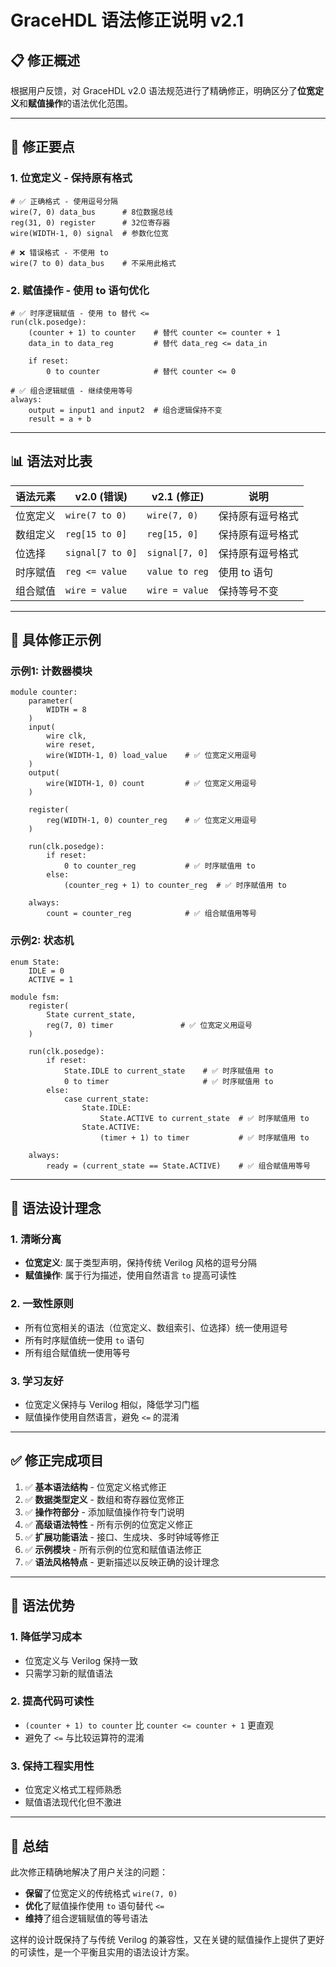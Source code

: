 # GraceHDL 语法修正说明 v2.1

## 📋 修正概述

根据用户反馈，对 GraceHDL v2.0 语法规范进行了精确修正，明确区分了**位宽定义**和**赋值操作**的语法优化范围。

---

## 🎯 修正要点

### 1. **位宽定义** - 保持原有格式
```ghdl
# ✅ 正确格式 - 使用逗号分隔
wire(7, 0) data_bus      # 8位数据总线
reg(31, 0) register      # 32位寄存器
wire(WIDTH-1, 0) signal  # 参数化位宽

# ❌ 错误格式 - 不使用 to
wire(7 to 0) data_bus    # 不采用此格式
```

### 2. **赋值操作** - 使用 to 语句优化
```ghdl
# ✅ 时序逻辑赋值 - 使用 to 替代 <=
run(clk.posedge):
    (counter + 1) to counter    # 替代 counter <= counter + 1
    data_in to data_reg         # 替代 data_reg <= data_in
    
    if reset:
        0 to counter            # 替代 counter <= 0

# ✅ 组合逻辑赋值 - 继续使用等号
always:
    output = input1 and input2  # 组合逻辑保持不变
    result = a + b
```

---

## 📊 语法对比表

| **语法元素** | **v2.0 (错误)** | **v2.1 (修正)** | **说明** |
|-------------|-----------------|-----------------|----------|
| 位宽定义 | `wire(7 to 0)` | `wire(7, 0)` | 保持原有逗号格式 |
| 数组定义 | `reg[15 to 0]` | `reg[15, 0]` | 保持原有逗号格式 |
| 位选择 | `signal[7 to 0]` | `signal[7, 0]` | 保持原有逗号格式 |
| 时序赋值 | `reg <= value` | `value to reg` | 使用 to 语句 |
| 组合赋值 | `wire = value` | `wire = value` | 保持等号不变 |

---

## 🔧 具体修正示例

### 示例1: 计数器模块
```ghdl
module counter:
    parameter(
        WIDTH = 8
    )
    input(
        wire clk,
        wire reset,
        wire(WIDTH-1, 0) load_value    # ✅ 位宽定义用逗号
    )
    output(
        wire(WIDTH-1, 0) count         # ✅ 位宽定义用逗号
    )
    
    register(
        reg(WIDTH-1, 0) counter_reg    # ✅ 位宽定义用逗号
    )
    
    run(clk.posedge):
        if reset:
            0 to counter_reg           # ✅ 时序赋值用 to
        else:
            (counter_reg + 1) to counter_reg  # ✅ 时序赋值用 to
    
    always:
        count = counter_reg            # ✅ 组合赋值用等号
```

### 示例2: 状态机
```ghdl
enum State:
    IDLE = 0
    ACTIVE = 1

module fsm:
    register(
        State current_state,
        reg(7, 0) timer               # ✅ 位宽定义用逗号
    )
    
    run(clk.posedge):
        if reset:
            State.IDLE to current_state    # ✅ 时序赋值用 to
            0 to timer                     # ✅ 时序赋值用 to
        else:
            case current_state:
                State.IDLE:
                    State.ACTIVE to current_state  # ✅ 时序赋值用 to
                State.ACTIVE:
                    (timer + 1) to timer           # ✅ 时序赋值用 to
    
    always:
        ready = (current_state == State.ACTIVE)    # ✅ 组合赋值用等号
```

---

## 🎨 语法设计理念

### 1. **清晰分离**
- **位宽定义**: 属于类型声明，保持传统 Verilog 风格的逗号分隔
- **赋值操作**: 属于行为描述，使用自然语言 `to` 提高可读性

### 2. **一致性原则**
- 所有位宽相关的语法（位宽定义、数组索引、位选择）统一使用逗号
- 所有时序赋值统一使用 `to` 语句
- 所有组合赋值统一使用等号

### 3. **学习友好**
- 位宽定义保持与 Verilog 相似，降低学习门槛
- 赋值操作使用自然语言，避免 `<=` 的混淆

---

## ✅ 修正完成项目

1. ✅ **基本语法结构** - 位宽定义格式修正
2. ✅ **数据类型定义** - 数组和寄存器位宽修正
3. ✅ **操作符部分** - 添加赋值操作符专门说明
4. ✅ **高级语法特性** - 所有示例的位宽定义修正
5. ✅ **扩展功能语法** - 接口、生成块、多时钟域等修正
6. ✅ **示例模块** - 所有示例的位宽和赋值语法修正
7. ✅ **语法风格特点** - 更新描述以反映正确的设计理念

---

## 🚀 语法优势

### 1. **降低学习成本**
- 位宽定义与 Verilog 保持一致
- 只需学习新的赋值语法

### 2. **提高代码可读性**
- `(counter + 1) to counter` 比 `counter <= counter + 1` 更直观
- 避免了 `<=` 与比较运算符的混淆

### 3. **保持工程实用性**
- 位宽定义格式工程师熟悉
- 赋值语法现代化但不激进

---

## 📝 总结

此次修正精确地解决了用户关注的问题：
- **保留**了位宽定义的传统格式 `wire(7, 0)`
- **优化**了赋值操作使用 `to` 语句替代 `<=`
- **维持**了组合逻辑赋值的等号语法

这样的设计既保持了与传统 Verilog 的兼容性，又在关键的赋值操作上提供了更好的可读性，是一个平衡且实用的语法设计方案。